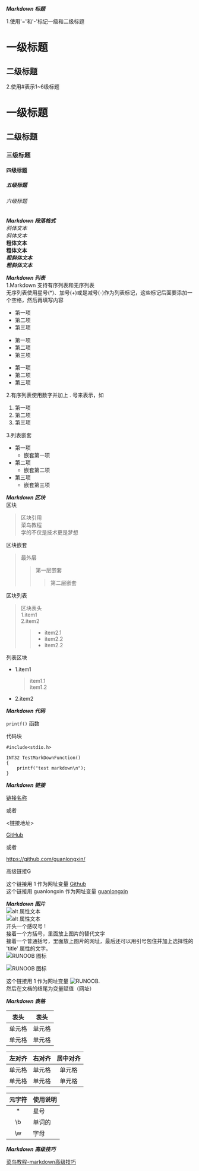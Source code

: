***Markdown 标题***

1.使用'='和'-'标记一级和二级标题  

一级标题
=======
二级标题
-------

2.使用#表示1~6级标题
# 一级标题
## 二级标题
### 三级标题
#### 四级标题
##### 五级标题
###### 六级标题

***Markdown 段落格式***  
*斜体文本*  
_斜体文本_  
**粗体文本**  
__粗体文本__  
***粗斜体文本***  
___粗斜体文本___  

***Markdown 列表***  
1.Markdown 支持有序列表和无序列表  
无序列表使用星号(*)、加号(+)或是减号(-)作为列表标记，这些标记后面要添加一个空格，然后再填写内容

* 第一项
* 第二项
* 第三项

+ 第一项
+ 第二项
+ 第三项

- 第一项
- 第二项
- 第三项

2.有序列表使用数字并加上 . 号来表示，如 
1. 第一项
2. 第二项
3. 第三项

3.列表嵌套
* 第一项
    - 嵌套第一项
* 第二项
    - 嵌套第二项
* 第三项
    - 嵌套第三项

***Markdown 区块***  
区块
> 区块引用  
> 菜鸟教程  
> 学的不仅是技术更是梦想  

区块嵌套
> 最外层
> > 第一层嵌套
> > > 第二层嵌套

区块列表  
> 区块表头  
> 1.item1  
> 2.item2
> > * item2.1  
> > * item2.2  
> > * item2.2  

列表区块
* 1.item1
    > item1.1  
    > item1.2
* 2.item2

***Markdown 代码***  

`printf()` 函数  

代码块  
```
#include<stdio.h>

INT32 TestMarkDownFunction()
{
    printf("test markdown\n");
}
```

***Markdown 链接***  

[链接名称](链接地址)

或者

<链接地址>

[GitHub](https://github.com/guanlongxin/)

或者

<https://github.com/guanlongxin/>

高级链接G

这个链接用 1 作为网址变量 [Github][1]  
这个链接用 guanlongxin 作为网址变量 [guanlongxin][Guanlongxin]

[1]: https://github.com
[Guanlongxin]: https://github.com/guanlongxin/


***Markdown 图片***  
![alt 属性文本](图片地址)  
![alt 属性文本](图片地址 "可选标题")  
开头一个感叹号 !  
接着一个方括号，里面放上图片的替代文字  
接着一个普通括号，里面放上图片的网址，最后还可以用引号包住并加上选择性的 'title' 属性的文字。  
![RUNOOB 图标](http://static.runoob.com/images/runoob-logo.png)

![RUNOOB 图标](http://static.runoob.com/images/runoob-logo.png "RUNOOB")

这个链接用 1 作为网址变量 ![RUNOOB]([1]).  
然后在文档的结尾为变量赋值（网址）

[1]: http://static.runoob.com/images/runoob-logo.png  

***Markdown 表格***

|  表头   | 表头  |
|  ----  | ----  |
| 单元格  | 单元格 |
| 单元格  | 单元格 |

| 左对齐 | 右对齐 | 居中对齐 |
| :-----| ----: | :----: |
| 单元格 | 单元格 | 单元格 |
| 单元格 | 单元格 | 单元格 |

| 元字符 | 使用说明 |
| :----: | :-----  |
| * | 星号|
|\b | 单词的|
|\w | 字母|

***Markdown 高级技巧***

[菜鸟教程-markdown高级技巧](https://www.runoob.com/markdown/md-advance.html)